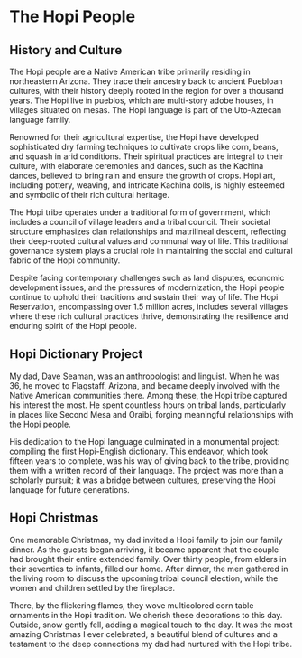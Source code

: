 # The Hopi People

## History and Culture

The Hopi people are a Native American tribe primarily residing in northeastern Arizona. They trace their ancestry back
to ancient Puebloan cultures, with their history deeply rooted in the region for over a thousand years. The Hopi live in
pueblos, which are multi-story adobe houses, in villages situated on mesas. The Hopi language is part of the Uto-Aztecan
language family.

Renowned for their agricultural expertise, the Hopi have developed sophisticated dry farming techniques to cultivate
crops like corn, beans, and squash in arid conditions. Their spiritual practices are integral to their culture, with
elaborate ceremonies and dances, such as the Kachina dances, believed to bring rain and ensure the growth of crops. Hopi
art, including pottery, weaving, and intricate Kachina dolls, is highly esteemed and symbolic of their rich cultural
heritage.

The Hopi tribe operates under a traditional form of government, which includes a council of village leaders and a tribal
council. Their societal structure emphasizes clan relationships and matrilineal descent, reflecting their deep-rooted
cultural values and communal way of life. This traditional governance system plays a crucial role in maintaining the
social and cultural fabric of the Hopi community.

Despite facing contemporary challenges such as land disputes, economic development issues, and the pressures of
modernization, the Hopi people continue to uphold their traditions and sustain their way of life. The Hopi Reservation,
encompassing over 1.5 million acres, includes several villages where these rich cultural practices thrive, demonstrating
the resilience and enduring spirit of the Hopi people.


## Hopi Dictionary Project

My dad, Dave Seaman, was an anthropologist and linguist. When he was 36, he moved to Flagstaff, Arizona, and became
deeply involved with the Native American communities there. Among these, the Hopi tribe captured his interest the most.
He spent countless hours on tribal lands, particularly in places like Second Mesa and Oraibi, forging meaningful
relationships with the Hopi people.

His dedication to the Hopi language culminated in a monumental project: compiling the first Hopi-English dictionary.
This endeavor, which took fifteen years to complete, was his way of giving back to the tribe, providing them with a
written record of their language. The project was more than a scholarly pursuit; it was a bridge between cultures,
preserving the Hopi language for future generations.


## Hopi Christmas

One memorable Christmas, my dad invited a Hopi family to join our family dinner. As the guests began arriving, it became
apparent that the couple had brought their entire extended family. Over thirty people, from elders in their seventies to
infants, filled our home. After dinner, the men gathered in the living room to discuss the upcoming tribal council
election, while the women and children settled by the fireplace.

There, by the flickering flames, they wove multicolored corn table ornaments in the Hopi tradition. We cherish these
decorations to this day. Outside, snow gently fell, adding a magical touch to the day. It was the most amazing Christmas
I ever celebrated, a beautiful blend of cultures and a testament to the deep connections my dad had nurtured with the
Hopi tribe.

